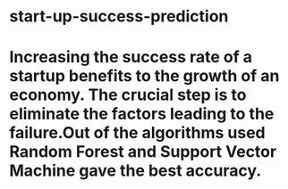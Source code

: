 # start-up-success-prediction
# Increasing the success rate of a startup benefits to the growth of an economy. The crucial step is to eliminate the factors leading to the failure.Out of the algorithms used Random Forest and Support Vector Machine gave the best accuracy.

